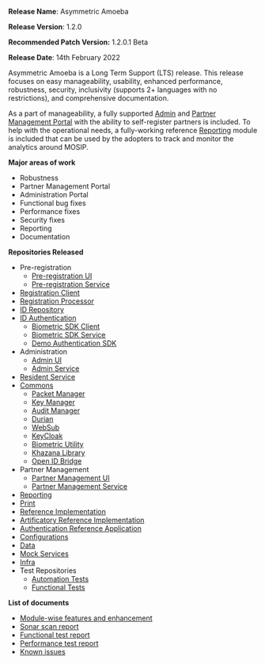 **Release Name**: Asymmetric Amoeba

**Release Version**: 1.2.0

**Recommended Patch Version:** 1.2.0.1 Beta

**Release Date**: 14th February 2022

Asymmetric Amoeba is a Long Term Support (LTS) release. This release focuses on easy manageability, usability, enhanced performance, robustness, security, inclusivity (supports 2+ languages with no restrictions), and comprehensive documentation. 

As a part of manageability, a fully supported [Admin](../../admin-portal-user-guide.md) and [Partner Management Portal](../../partner-management-portal.md) with the ability to self-register partners is included. To help with the operational needs, a fully-working reference [Reporting](../../reporting.md) module is included that can be used by the adopters to track and monitor the analytics around MOSIP.


**Major areas of work**

- Robustness
- Partner Management Portal
- Administration Portal
- Functional bug fixes
- Performance fixes
- Security fixes
- Reporting
- Documentation

**Repositories Released**

- Pre-registration
  - [Pre-registration UI](https://github.com/mosip/pre-registration-ui/tree/v1.2.0)  
  - [Pre-registration Service](https://github.com/mosip/pre-registration/tree/v1.2.0)
- [Registration Client](https://github.com/mosip/registration-client/tree/v1.2.0)
- [Registration Processor](https://github.com/mosip/registration/tree/v1.2.0)
- [ID Repository](https://github.com/mosip/id-repository/tree/v1.2.0)
- [ID Authentication](https://github.com/mosip/id-authentication/tree/v1.2.0)
  - [Biometric SDK Client](https://github.com/mosip/biosdk-client/tree/v1.2.0)
  - [Biometric SDK Service](https://github.com/mosip/biosdk-services/tree/v1.2.0)
  - [Demo Authentication SDK](https://github.com/mosip/demosdk/tree/v1.2.0)
- Administration
  - [Admin UI](https://github.com/mosip/admin-ui/tree/v1.2.0)
  - [Admin Service](https://github.com/mosip/admin-services/tree/v1.2.0)  
- [Resident Service](https://github.com/mosip/resident-services/tree/v1.2.0)
- [Commons](https://github.com/mosip/commons/tree/v1.2.0)
  - [Packet Manager](https://github.com/mosip/packet-manager/tree/v1.2.0)
  - [Key Manager](https://github.com/mosip/keymanager/tree/v1.2.0)
  - [Audit Manager](https://github.com/mosip/audit-manager/tree/v1.2.0)
  - [Durian](https://github.com/mosip/durian/tree/v1.2.0)
  - [WebSub](https://github.com/mosip/websub/tree/v1.2.0)
  - [KeyCloak](https://github.com/mosip/keycloak/tree/v1.2.0)
  - [Biometric Utility](https://github.com/mosip/bio-utils/tree/v1.2.0)
  - [Khazana Library](https://github.com/mosip/khazana/tree/v1.2.0)
  - [Open ID Bridge](https://github.com/mosip/mosip-openid-bridge/tree/v1.2.0)
- Partner Management
  - [Partner Management UI](https://github.com/mosip/Partner-management-portal/tree/v1.2.0)
  - [Partner Management Service](https://github.com/mosip/partner-management-services/tree/v1.2.0)
- [Reporting](https://github.com/mosip/reporting/tree/v1.2.0)
- [Print](https://github.com/mosip/print/tree/v1.2.0)
- [Reference Implementation](https://github.com/mosip/mosip-ref-impl/tree/v1.2.0)
- [Artificatory Reference Implementation](https://github.com/mosip/artifactory-ref-impl/tree/v1.2.0)
- [Authentication Reference Application](https://github.com/mosip/authentication-demo-ui/tree/v1.2.0)
- [Configurations](https://github.com/mosip/mosip-config/tree/v1.2.0)
- [Data](https://github.com/mosip/mosip-data/tree/v1.2.0)
- [Mock Services](https://github.com/mosip/mosip-mock-services/tree/v1.2.0)
- [Infra](https://github.com/mosip/mosip-infra/tree/v1.2.0-rc1)
- Test Repositories
  - [Automation Tests](https://github.com/mosip/mosip-automation-tests/tree/v1.2.0)
  - [Functional Tests](https://github.com/mosip/mosip-functional-tests/tree/v1.2.0)


**List of documents**

- [Module-wise features and enhancement](enhancements.md)
- [Sonar scan report](sonar-scan-report.md)
- [Functional test report](functional-test-report.md)
- [Performance test report](performance-report/performance-test-report.md)
- [Known issues](https://mosip.atlassian.net/issues/?filter=10911)
<!-- - Security report -->
<!-- - Third-party components -->

